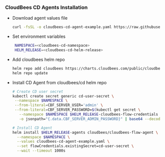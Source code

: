 ### CloudBees CD Agents Installation
- Download agent values file
    ```bash
    curl -fsSL -o cloudbees-cd-agent-example.yaml https://raw.githubusercontent.com/cloudbees/cloudbees-examples/master/cloudbees-cd/kubernetes/cloudbees-cd-agent-example.yaml
  ```
- Set environment variables
    ```bash
     NAMESPACE=<cloudbees-cd-namespace>
     HELM_RELEASE=<cloudbees-cd-helm-release>
    ```

- Add cloudbees helm repo
  ```bash
  helm repo add cloudbees https://charts.cloudbees.com/public/cloudbees
  helm repo update  
  ```

- Install CD Agent from cloudbees/cd helm repo
  ```bash
  # Create CD user secret
  kubectl create secret generic cd-user-secret \
   --namespace $NAMESPACE \
   --from-literal=CBF_SERVER_USER='admin' \
   --from-literal=CBF_SERVER_PASSWORD=$(kubectl get secret \
     --namespace $NAMESPACE $HELM_RELEASE-cloudbees-flow-credentials \
     -o jsonpath="{.data.CBF_SERVER_ADMIN_PASSWORD}" | base64 --decode)
  
  # Install CD Agent
  helm install $HELM_RELEASE-agents cloudbees/cloudbees-flow-agent \
    --namespace $NAMESPACE \
    --values cloudbees-cd-agent-example.yaml \
    --set flowCredentials.existingSecret=cd-user-secret \
    --wait --timeout 1000s
  ```  
